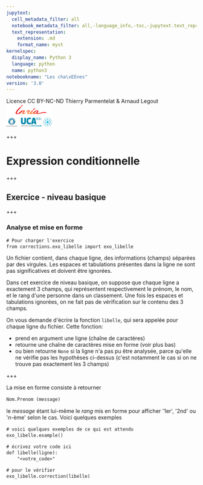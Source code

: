 ```yaml
---
jupytext:
  cell_metadata_filter: all
  notebook_metadata_filter: all,-language_info,-toc,-jupytext.text_representation.jupytext_version,-jupytext.text_representation.format_version
  text_representation:
    extension: .md
    format_name: myst
kernelspec:
  display_name: Python 3
  language: python
  name: python3
notebookname: "Les cha\xEEnes"
version: '3.0'
---
```


<div class="licence">
<span>Licence CC BY-NC-ND</span>
<span>Thierry Parmentelat &amp; Arnaud Legout</span>
<span><img src="media/both-logos-small-alpha.png" /></span>
</div>

+++

# Expression conditionnelle

+++

## Exercice - niveau basique

+++

### Analyse et mise en forme

```{code-cell}
# Pour charger l'exercice
from corrections.exo_libelle import exo_libelle
```

Un fichier contient, dans chaque ligne, des informations (champs) séparées par des virgules. Les espaces et tabulations présentes dans la ligne ne sont pas significatives et doivent être ignorées. 

Dans cet exercice de niveau basique, on suppose que chaque ligne a exactement 3 champs, qui représentent respectivement le prénom, le nom, et le rang d'une personne dans un classement. Une fois les espaces et tabulations ignorées, on ne fait pas de vérification sur le contenu des 3 champs. 

On vous demande d'écrire la fonction `libelle`, qui sera appelée pour chaque ligne du fichier. Cette fonction:

* prend en argument une ligne (chaîne de caractères)
* retourne une chaîne de caractères mise en forme (voir plus bas)
* ou bien retourne `None` si la ligne n'a pas pu être analysée, parce qu'elle ne vérifie pas les hypothèses ci-dessus (c'est notamment le cas si on ne trouve pas exactement les 3 champs)

+++

La mise en forme consiste à retourner 
 
```python
Nom.Prenom (message)
```

le *message* étant lui-même le *rang* mis en forme pour afficher '1er', '2nd' ou '*n*-ème' selon le cas. Voici quelques exemples

```{code-cell}
# voici quelques exemples de ce qui est attendu
exo_libelle.example()
```

```{code-cell}
# écrivez votre code ici
def libelle(ligne):
    "<votre_code>"
```

```{code-cell}
# pour le vérifier
exo_libelle.correction(libelle)
```

